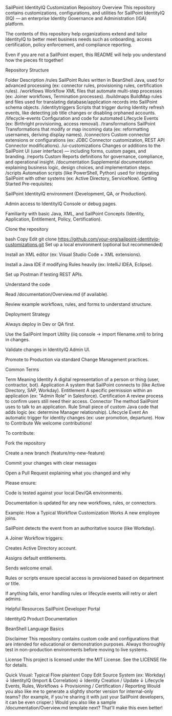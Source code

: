 SailPoint IdentityIQ Customization Repository
Overview
This repository contains customizations, configurations, and utilities for SailPoint IdentityIQ (IIQ) — an enterprise Identity Governance and Administration (IGA) platform.

The contents of this repository help organizations extend and tailor IdentityIQ to better meet business needs such as onboarding, access certification, policy enforcement, and compliance reporting.

Even if you are not a SailPoint expert, this README will help you understand how the pieces fit together!

Repository Structure

Folder	Description
/rules	SailPoint Rules written in BeanShell Java, used for advanced processing (ex: connector rules, provisioning rules, certification rules).
/workflows	Workflow XML files that automate multi-step processes (ex: Joiner workflows, Termination processes).
/buildmaps	BuildMap rules and files used for translating database/application records into SailPoint schema objects.
/identitytriggers	Scripts that trigger during Identity refresh events, like detecting job title changes or disabling orphaned accounts.
/lifecycle-events	Configuration and code for automated Lifecycle Events (ex: Birthright provisioning, access removal).
/transformations	SailPoint Transformations that modify or map incoming data (ex: reformatting usernames, deriving display names).
/connectors	Custom connector extensions or configurations (ex: JDBC Connector customization, REST API Connector modifications).
/ui-customizations	Changes or additions to the SailPoint UI (user interface) — including forms, custom pages, and branding.
/reports	Custom Reports definitions for governance, compliance, and operational insight.
/documentation	Supplemental documentation explaining business logic, design choices, and implementation steps.
/scripts	Automation scripts (like PowerShell, Python) used for integrating SailPoint with other systems (ex: Active Directory, ServiceNow).
Getting Started
Pre-requisites:

SailPoint IdentityIQ environment (Development, QA, or Production).

Admin access to IdentityIQ Console or debug pages.

Familiarity with basic Java, XML, and SailPoint Concepts (Identity, Application, Entitlement, Policy, Certification).

Clone the repository

bash
Copy
Edit
git clone https://github.com/your-org/sailpoint-identityiq-customizations.git
Set up a local environment (optional but recommended)

Install an XML editor (ex: Visual Studio Code + XML extensions).

Install a Java IDE if modifying Rules heavily (ex: IntelliJ IDEA, Eclipse).

Set up Postman if testing REST APIs.

Understand the code

Read /documentation/Overview.md (if available).

Review example workflows, rules, and forms to understand structure.

Deployment Strategy

Always deploy in Dev or QA first.

Use the SailPoint Import Utility (iiq console → import filename.xml) to bring in changes.

Validate changes in IdentityIQ Admin UI.

Promote to Production via standard Change Management practices.

Common Terms

Term	Meaning
Identity	A digital representation of a person or thing (user, contractor, bot).
Application	A system that SailPoint connects to (like Active Directory, SAP, Workday).
Entitlement	A specific permission within an application (ex: "Admin Role" in Salesforce).
Certification	A review process to confirm users still need their access.
Connector	The method SailPoint uses to talk to an application.
Rule	Small piece of custom Java code that adds logic (ex: determine Manager relationship).
Lifecycle Event	An automatic trigger for identity changes (ex: user promotion, departure).
How to Contribute
We welcome contributions!

To contribute:

Fork the repository

Create a new branch (feature/my-new-feature)

Commit your changes with clear messages

Open a Pull Request explaining what you changed and why

Please ensure:

Code is tested against your local Dev/QA environments.

Documentation is updated for any new workflows, rules, or connectors.

Example: How a Typical Workflow Customization Works
A new employee joins.

SailPoint detects the event from an authoritative source (like Workday).

A Joiner Workflow triggers:

Creates Active Directory account.

Assigns default entitlements.

Sends welcome email.

Rules or scripts ensure special access is provisioned based on department or title.

If anything fails, error handling rules or lifecycle events will retry or alert admins.

Helpful Resources
SailPoint Developer Portal

IdentityIQ Product Documentation

BeanShell Language Basics

Disclaimer
This repository contains custom code and configurations that are intended for educational or demonstration purposes. Always thoroughly test in non-production environments before moving to live systems.

License
This project is licensed under the MIT License. See the LICENSE file for details.

Quick Visual: Typical Flow
plaintext
Copy
Edit
Source System (ex: Workday) 
    ↓
IdentityIQ (Import & Correlation) 
    ↓
Identity Creation / Update 
    ↓
Lifecycle Events, Rules, Workflows 
    ↓
Provisioning / Certification / Reporting
Would you also like me to generate a slightly shorter version for internal-only teams? (for example, if you're sharing it with just your SailPoint developers, it can be even crisper.)
Would you also like a sample /documentation/Overview.md template next? That'll make this even better!
